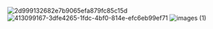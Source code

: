 ![2d999132682e7b9065efa879fc85c15d](https://github.com/user-attachments/assets/c6061aa4-348b-413a-aba9-279a401bd094)
![413099167-3dfe4265-1fdc-4bf0-814e-efc6eb99ef71](https://github.com/user-attachments/assets/aa23477d-bbec-44db-bcb9-552f825396f7)
![images (1)](https://github.com/user-attachments/assets/f7ac38f0-b447-4286-814a-acc9af42cc3d)
